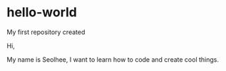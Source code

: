 # hello-world
My first repository created 

Hi, 

My name is Seolhee, I want to learn how to code and create cool things. 
